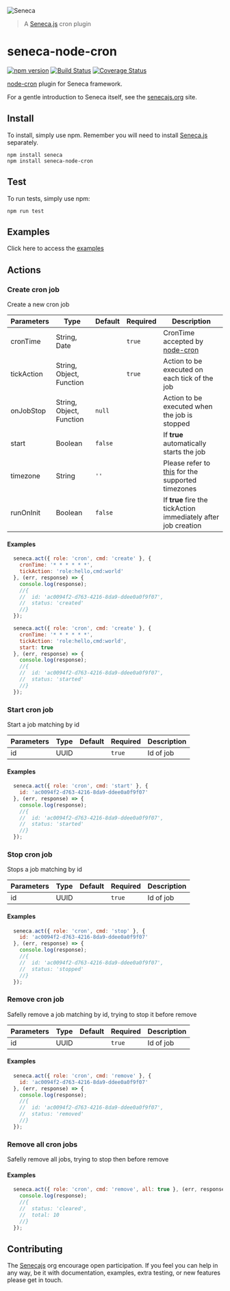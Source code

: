 ![Seneca](http://senecajs.org/files/assets/seneca-logo.png)
> A [Seneca.js](http://senecajs.org) cron plugin

# seneca-node-cron
[![npm version][npm-badge]][npm-url]
[![Build Status][travis-badge]][travis-url]
[![Coverage Status](https://coveralls.io/repos/mirceaalexandru/seneca-cron/badge.svg?branch=master&service=github)](https://coveralls.io/github/mirceaalexandru/seneca-cron?branch=master)


[node-cron][node-cron-url] plugin for Seneca framework.

For a gentle introduction to Seneca itself, see the [senecajs.org](http://senecajs.org) site.

## Install
To install, simply use npm. Remember you will need to install [Seneca.js](http://senecajs.org) separately.

```
npm install seneca
npm install seneca-node-cron
```

## Test
To run tests, simply use npm:

```
npm run test
```

## Examples
Click here to access the [examples](tree/master/examples)

## Actions

### Create cron job
 Create a new cron job
 
 | Parameters | Type | Default | Required | Description |
 | :--- | --- | --- | --- | --- |
 | cronTime | String, Date | | `true` | CronTime accepted by [node-cron][node-cron-url] |
 | tickAction | String, Object, Function | | `true` | Action to be executed on each tick of the job |
 | onJobStop | String, Object, Function | `null` | | Action to be executed when the job is stopped |
 | start | Boolean | `false` | | If **true** automatically starts the job |
 | timezone | String | `''` | | Please refer to [this](https://tonicdev.com/57a1116f594ef21300a7a434/57ad3cc87965431300ad96b9) for the supported timezones |
 | runOnInit | Boolean | `false` | | If **true** fire the tickAction immediately after job creation |
 
 #### Examples
 ```js
   seneca.act({ role: 'cron', cmd: 'create' }, {
     cronTime: '* * * * * *',
     tickAction: 'role:hello,cmd:world'
   }, (err, response) => {
     console.log(response);
     //{
     //  id: 'ac0094f2-d763-4216-8da9-ddee0a0f9f07',
     //  status: 'created'
     //}
   });
  ```
  ```js
    seneca.act({ role: 'cron', cmd: 'create' }, {
      cronTime: '* * * * * *',
      tickAction: 'role:hello,cmd:world',
      start: true
    }, (err, response) => {
      console.log(response);
      //{
      //  id: 'ac0094f2-d763-4216-8da9-ddee0a0f9f07',
      //  status: 'started'
      //}
    });
   ```

### Start cron job
 Start a job matching by id
 
 | Parameters | Type | Default | Required | Description |
 | :--- | --- | --- | --- | --- |
 | id | UUID | | `true` | Id of job |
 
 #### Examples
 ```js
   seneca.act({ role: 'cron', cmd: 'start' }, {
     id: 'ac0094f2-d763-4216-8da9-ddee0a0f9f07'
   }, (err, response) => {
     console.log(response);
     //{
     //  id: 'ac0094f2-d763-4216-8da9-ddee0a0f9f07',
     //  status: 'started'
     //}
   });
  ```

### Stop cron job
 Stops a job matching by id
 
 | Parameters | Type | Default | Required | Description |
 | :--- | --- | --- | --- | --- |
 | id | UUID | | `true` | Id of job |
 
 #### Examples
 ```js
   seneca.act({ role: 'cron', cmd: 'stop' }, {
     id: 'ac0094f2-d763-4216-8da9-ddee0a0f9f07'
   }, (err, response) => {
     console.log(response);
     //{
     //  id: 'ac0094f2-d763-4216-8da9-ddee0a0f9f07',
     //  status: 'stopped'
     //}
   });
  ```

### Remove cron job
 Safelly remove a job matching by id, trying to stop it before remove
 
 | Parameters | Type | Default | Required | Description |
 | :--- | --- | --- | --- | --- |
 | id | UUID | | `true` | Id of job |
 
 #### Examples
 ```js
   seneca.act({ role: 'cron', cmd: 'remove' }, {
     id: 'ac0094f2-d763-4216-8da9-ddee0a0f9f07'
   }, (err, response) => {
     console.log(response);
     //{
     //  id: 'ac0094f2-d763-4216-8da9-ddee0a0f9f07',
     //  status: 'removed'
     //}
   });
  ```

### Remove all cron jobs 
 Safelly remove all jobs, trying to stop then before remove
 
 #### Examples
 ```js
   seneca.act({ role: 'cron', cmd: 'remove', all: true }, (err, response) => {
     console.log(response);
     //{
     //  status: 'cleared',
     //  total: 10
     //}
   });
  ```

## Contributing

The [Senecajs](http://senecajs.org) org encourage open participation.
If you feel you can help in any way, be it with documentation, examples, extra testing, or new features please get in touch.


[travis-badge]: https://api.travis-ci.org/rafakato/seneca-node-cron.svg
[travis-url]: https://travis-ci.org/rafakato/seneca-node-cron
[npm-badge]: https://badge.fury.io/js/seneca-node-cron.svg
[npm-url]: https://badge.fury.io/js/seneca-node-cron
[node-cron-url]: https://github.com/ncb000gt/node-cron